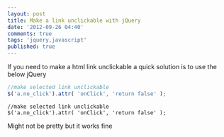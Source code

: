 ```yaml
---
layout: post
title: Make a link unclickable with jQuery
date: '2012-09-26 04:40'
comments: true
tags: 'jquery,javascript'
published: true
---
```


If you need to make a html link unclickable a quick solution is to use the below jQuery 

``` javascript
//make selected link unclickable
$('a.no_click').attr( 'onClick', 'return false' );
```

```
//make selected link unclickable
$('a.no_click').attr( 'onClick', 'return false' );
```

Might not be pretty but it works fine

